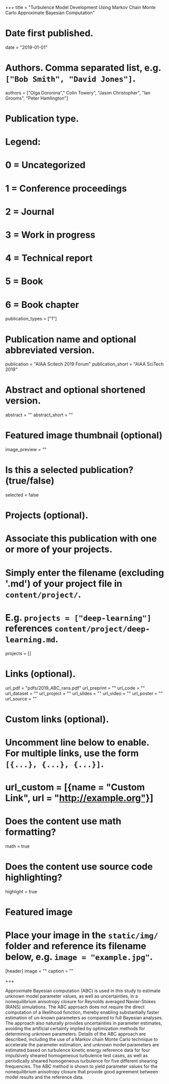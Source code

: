 +++
title = "Turbulence Model Development Using Markov Chain Monte Carlo Approximate Bayesian Computation"

# Date first published.
date = "2019-01-01"

# Authors. Comma separated list, e.g. `["Bob Smith", "David Jones"]`.
authors = ["Olga Doronina"," Colin Towery",  "Jason Christopher", "Ian Grooms", "Peter Hamlington"]

# Publication type.
# Legend:
# 0 = Uncategorized
# 1 = Conference proceedings
# 2 = Journal
# 3 = Work in progress
# 4 = Technical report
# 5 = Book
# 6 = Book chapter
publication_types = ["1"]

# Publication name and optional abbreviated version.
publication = "AIAA Scitech 2019 Forum"
publication_short = "AIAA SciTech 2019"

# Abstract and optional shortened version.
abstract = ""
abstract_short = ""

# Featured image thumbnail (optional)
image_preview = ""

# Is this a selected publication? (true/false)
selected = false

# Projects (optional).
#   Associate this publication with one or more of your projects.
#   Simply enter the filename (excluding '.md') of your project file in `content/project/`.
#   E.g. `projects = ["deep-learning"]` references `content/project/deep-learning.md`.
projects = []

# Links (optional).
url_pdf = "pdfs/2019_ABC_rans.pdf"
url_preprint = ""
url_code = ""
url_dataset = ""
url_project = ""
url_slides = ""
url_video = ""
url_poster = ""
url_source = ""

# Custom links (optional).
#   Uncomment line below to enable. For multiple links, use the form `[{...}, {...}, {...}]`.
# url_custom = [{name = "Custom Link", url = "http://example.org"}]

# Does the content use math formatting?
math = true

# Does the content use source code highlighting?
highlight = true

# Featured image
# Place your image in the `static/img/` folder and reference its filename below, e.g. `image = "example.jpg"`.
[header]
image = ""
caption = ""

+++

Approximate Bayesian computation (ABC) is used in this study to estimate unknown model parameter values, as well as uncertainties, in a nonequilibrium anisotropy closure for Reynolds averaged Navier-Stokes (RANS) simulations. The ABC approach does not require the direct computation of a likelihood function, thereby enabling substantially faster estimation of un-known parameters as compared to full Bayesian analyses. The approach also naturally provides uncertainties in parameter estimates, avoiding the artificial certainty implied by optimization methods for determining unknown parameters. Details of the ABC approach are described, including the use of a Markov chain Monte Carlo technique to accelerate the parameter estimation, and unknown model parameters are estimated based on turbulence kinetic energy reference data for four impulsively sheared homogeneous turbulence test cases, as well as periodically sheared homogeneous turbulence for five different shearing frequencies. The ABC method is shown to yield parameter values for the nonequilibrium anisotropy closure that  provide good agreement between model results and the reference data.